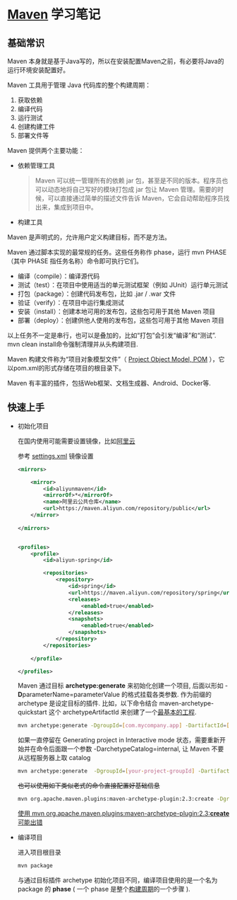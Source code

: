 # [Maven](https://maven.apache.org/guides/getting-started/maven-in-five-minutes.html) 学习笔记

## 基础常识

Maven 本身就是基于Java写的，所以在安装配置Maven之前，有必要将Java的运行环境安装配置好。

Maven 工具用于管理 Java 代码库的整个构建周期：

1. 获取依赖
2. 编译代码
3. 运行测试
4. 创建构建工件
5. 部署文件等

Maven 提供两个主要功能：

* 依赖管理工具
    > Maven 可以统一管理所有的依赖 jar 包，甚至是不同的版本。程序员也可以动态地将自己写好的模块打包成 jar 包让 Maven 管理。需要的时候，可以直接通过简单的描述文件告诉 Maven，它会自动帮助程序员找出来，集成到项目中。
* 构建工具

Maven 是声明式的，允许用户定义构建目标，而不是方法。

Maven 通过脚本实现的最常规的任务。这些任务称作 phase，运行 mvn PHASE（其中 PHASE 指任务名称）命令即可执行它们。

* 编译（compile）：编译源代码
* 测试（test）：在项目中使用适当的单元测试框架（例如 JUnit）运行单元测试
* 打包（package）：创建代码发布包，比如 .jar / .war 文件
* 验证（verify）：在项目中运行集成测试
* 安装（install）：创建本地可用的发布包，这些包可用于其他 Maven 项目
* 部署（deploy）：创建供他人使用的发布包，这些包可用于其他 Maven 项目

以上任务不一定是串行，也可以是叠加的，比如“打包”会引发“编译”和“测试”. mvn clean install命令强制清理并从头构建项目.

Maven 构建文件称为“项目对象模型文件”（ [Project Object Model, POM](https://maven.apache.org/guides/introduction/introduction-to-the-pom.html) ），它以pom.xml的形式存储在项目的根目录下。

Maven 有丰富的插件，包括Web框架、文档生成器、Android、Docker等.

## 快速上手

* 初始化项目

    在国内使用可能需要设置镜像，比如[阿里云](https://developer.aliyun.com/mirror/maven?spm=a2c6h.13651102.0.0.3e221b11O6YC4J)

    参考 [settings.xml](https://www.cnblogs.com/jingmoxukong/p/6050172.html) 镜像设置

    ```xml
    <mirrors>

        <mirror>
            <id>aliyunmaven</id>
            <mirrorOf>*</mirrorOf>
            <name>阿里云公共仓库</name>
            <url>https://maven.aliyun.com/repository/public</url>
        </mirror>
       
    </mirrors>


    <profiles>
        <profile>
            <id>aliyun-spring</id>

            <repositories>
                <repository>
                    <id>spring</id>
                    <url>https://maven.aliyun.com/repository/spring</url>
                    <releases>
                        <enabled>true</enabled>
                    </releases>
                    <snapshots>
                        <enabled>true</enabled>
                    </snapshots>
                </repository>
            </repositories>
            
        </profile>

    </profiles>
    ```

    Maven 通过目标 **archetype:generate** 来初始化创建一个项目, 后面以形如 -**D**parameterName=parameterValue 的格式挂载各类参数.
    作为前缀的 archetype 是设定目标的插件. 比如，以下命令结合 maven-archetype-quickstart 这个 archetypeArtifactId 来创建了一个[最基本的工程](https://maven.apache.org/guides/introduction/introduction-to-the-standard-directory-layout.html).

    ```bash
    mvn archetype:generate -DgroupId=[com.mycompany.app] -DartifactId=[my-app] -DarchetypeArtifactId=maven-archetype-quickstart -DarchetypeVersion=1.4 -DinteractiveMode=false
    ```

    如果一直停留在 Generating project in Interactive mode 状态，需要重新开始并在命令后面跟一个参数 -DarchetypeCatalog=internal, 让 Maven 不要从远程服务器上取 catalog
    ```bash
    mvn archetype:generate  -DgroupId=[your-project-groupId] -DartifactId=[your-project-name] -DarchetypeCatalog=internal
    ```

    ~~也可以使用如下类似老式的命令直接配置好基础信息~~
    ```bash
    mvn org.apache.maven.plugins:maven-archetype-plugin:2.3:create -DgroupId=now.geextudio -DartifactId=mavenlab002 -DpackageName=now.geextudio.mavenlab002 -DarchetypeCatalog=internal
    ```

    [使用 mvn org.apache.maven.plugins:maven-archetype-plugin:2.3:**create** 可能出错](https://blog.csdn.net/wuliusir/article/details/49906217)

* 编译项目

    进入项目根目录

    ```bash
    mvn package
    ```

    与通过目标插件 archetype 初始化项目不同，编译项目使用的是一个名为 package 的 **phase** ( 一个 phase 是整个[构建周期](https://maven.apache.org/guides/introduction/introduction-to-the-lifecycle.html)的一个步骤 ). 

